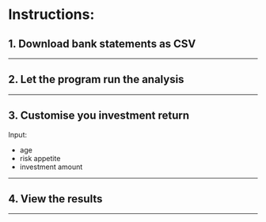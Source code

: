 # Instructions:

## 1. Download bank statements as CSV


---
## 2. Let the program run the analysis 


---
## 3. Customise you investment return 

Input: 
- age 
- risk appetite
- investment amount 

--- 
## 4. View the results 

--- 